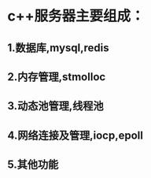 # c++服务器主要组成：
## 1.数据库,mysql,redis  
## 2.内存管理,stmolloc  
## 3.动态池管理,线程池  
## 4.网络连接及管理,iocp,epoll  
## 5.其他功能  